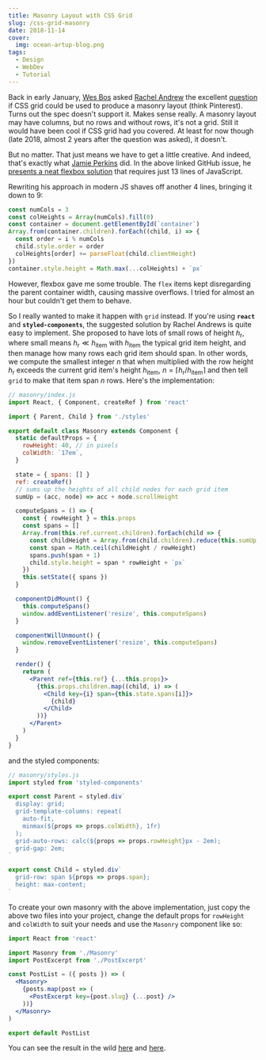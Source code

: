 ```yaml
---
title: Masonry Layout with CSS Grid
slug: /css-grid-masonry
date: 2018-11-14
cover:
  img: ocean-artup-blog.png
tags:
  - Design
  - WebDev
  - Tutorial
---
```


Back in early January, [Wes Bos](https://github.com/wesbos) asked [Rachel Andrew](https://github.com/rachelandrew) the excellent [question](https://github.com/rachelandrew/cssgrid-ama/issues/19) if CSS grid could be used to produce a masonry layout (think Pinterest). Turns out the spec doesn't support it. Makes sense really. A masonry layout may have columns, but no rows and without rows, it's not a grid. Still it would have been cool if CSS grid had you covered. At least for now though (late 2018, almost 2 years after the question was asked), it doesn't.

But no matter. That just means we have to get a little creative. And indeed, that's exactly what [Jamie Perkins](https://github.com/inorganik) did. In the above linked GitHub issue, he [presents a neat flexbox solution](https://codepen.io/inorganik/pen/pREYPJ) that requires just 13 lines of JavaScript.

Rewriting his approach in modern JS shaves off another 4 lines, bringing it down to 9:

```js
const numCols = 3
const colHeights = Array(numCols).fill(0)
const container = document.getElementById(`container`)
Array.from(container.children).forEach((child, i) => {
  const order = i % numCols
  child.style.order = order
  colHeights[order] += parseFloat(child.clientHeight)
})
container.style.height = Math.max(...colHeights) + `px`
```

However, flexbox gave me some trouble. The `flex` items kept disregarding the parent container width, causing massive overflows. I tried for almost an hour but couldn't get them to behave.

So I really wanted to make it happen with `grid` instead. If you're using **`react`** and **`styled-components`**, the suggested solution by Rachel Andrews is quite easy to implement. She proposed to have lots of small rows of height $h_\text{r}$, where small means $h_\text{r} \ll h_\text{item}$ with $h_\text{item}$ the typical grid item height, and then manage how many rows each grid item should span. In other words, we compute the smallest integer $n$ that when multiplied with the row height $h_\text{r}$ exceeds the current grid item's height $h_\text{item}$, $n = \lceil h_\text{r}/h_\text{item}\rceil$ and then tell `grid` to make that item span $n$ rows. Here's the implementation:

```jsx
// masonry/index.js
import React, { Component, createRef } from 'react'

import { Parent, Child } from './styles'

export default class Masonry extends Component {
  static defaultProps = {
    rowHeight: 40, // in pixels
    colWidth: `17em`,
  }

  state = { spans: [] }
  ref: createRef()
  // sums up the heights of all child nodes for each grid item
  sumUp = (acc, node) => acc + node.scrollHeight

  computeSpans = () => {
    const { rowHeight } = this.props
    const spans = []
    Array.from(this.ref.current.children).forEach(child => {
      const childHeight = Array.from(child.children).reduce(this.sumUp, 0)
      const span = Math.ceil(childHeight / rowHeight)
      spans.push(span + 1)
      child.style.height = span * rowHeight + `px`
    })
    this.setState({ spans })
  }

  componentDidMount() {
    this.computeSpans()
    window.addEventListener('resize', this.computeSpans)
  }

  componentWillUnmount() {
    window.removeEventListener('resize', this.computeSpans)
  }

  render() {
    return (
      <Parent ref={this.ref} {...this.props}>
        {this.props.children.map((child, i) => (
          <Child key={i} span={this.state.spans[i]}>
            {child}
          </Child>
        ))}
      </Parent>
    )
  }
}
```

and the styled components:

```js
// masonry/styles.js
import styled from 'styled-components'

export const Parent = styled.div`
  display: grid;
  grid-template-columns: repeat(
    auto-fit,
    minmax(${props => props.colWidth}, 1fr)
  );
  grid-auto-rows: calc(${props => props.rowHeight}px - 2em);
  grid-gap: 2em;
`

export const Child = styled.div`
  grid-row: span ${props => props.span};
  height: max-content;
`
```

To create your own masonry with the above implementation, just copy the above two files into your project, change the default props for `rowHeight` and `colWidth` to suit your needs and use the `Masonry` component like so:

```jsx
import React from 'react'

import Masonry from './Masonry'
import PostExcerpt from './PostExcerpt'

const PostList = ({ posts }) => (
  <Masonry>
    {posts.map(post => (
      <PostExcerpt key={post.slug} {...post} />
    ))}
  </Masonry>
)

export default PostList
```

You can see the result in the wild [here](https://ocean-artup.eu/blog) and [here](https://studenten-bilden-schueler.de/blog).
